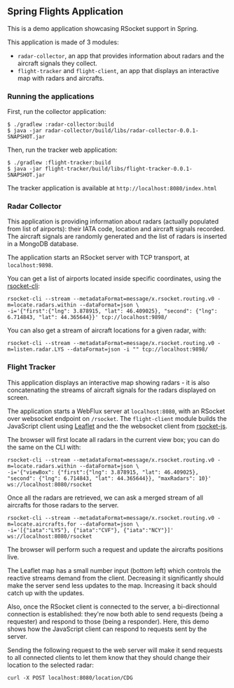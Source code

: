 ## Spring Flights Application

This is a demo application showcasing RSocket support in Spring.

This application is made of 3 modules:

* `radar-collector`, an app that provides information about radars and the aircraft signals they collect.
* `flight-tracker` and `flight-client`, an app that displays an interactive map with radars and aircrafts.

### Running the applications

First, run the collector application:

```
$ ./gradlew :radar-collector:build
$ java -jar radar-collector/build/libs/radar-collector-0.0.1-SNAPSHOT.jar
```

Then, run the tracker web application:
```
$ ./gradlew :flight-tracker:build
$ java -jar flight-tracker/build/libs/flight-tracker-0.0.1-SNAPSHOT.jar
```

The tracker application is available at `http://localhost:8080/index.html`

### Radar Collector

This application is providing information about radars (actually populated from list of airports):
their IATA code, location and aircraft signals recorded. The aircraft signals are randomly
generated and the list of radars is inserted in a MongoDB database.

The application starts an RSocket server with TCP transport, at `localhost:9898`.

You can get a list of airports located inside specific coordinates,
using the [rsocket-cli](https://github.com/rsocket/rsocket-cli):

```
rsocket-cli --stream --metadataFormat=message/x.rsocket.routing.v0 -m=locate.radars.within --dataFormat=json \
-i='{"first":{"lng": 3.878915, "lat": 46.409025}, "second": {"lng": 6.714843, "lat": 44.365644}}' tcp://localhost:9898/
```

You can also get a stream of aircraft locations for a given radar, with:

```
rsocket-cli --stream --metadataFormat=message/x.rsocket.routing.v0 -m=listen.radar.LYS --dataFormat=json -i "" tcp://localhost:9898/
```


### Flight Tracker

This application displays an interactive map showing radars - it is also concatenating
the streams of aircraft signals for the radars displayed on screen.

The application starts a WebFlux server at `localhost:8080`, with an RSocket over websocket endpoint on `/rsocket`.
The `flight-client` module builds the JavaScript client using [Leaflet](https://leafletjs.com/) and the the websocket client
from [rsocket-js](https://github.com/rsocket/rsocket-js/).

The browser will first locate all radars in the current view box; you can do the same on the CLI with:

```
rsocket-cli --stream --metadataFormat=message/x.rsocket.routing.v0 -m=locate.radars.within --dataFormat=json \
-i='{"viewBox": {"first":{"lng": 3.878915, "lat": 46.409025}, "second": {"lng": 6.714843, "lat": 44.365644}}, "maxRadars": 10}' ws://localhost:8080/rsocket
```

Once all the radars are retrieved, we can ask a merged stream of all aircrafts for those radars to the server.

```
rsocket-cli --stream --metadataFormat=message/x.rsocket.routing.v0 -m=locate.aircrafts.for --dataFormat=json \
-i='[{"iata":"LYS"}, {"iata":"CVF"}, {"iata":"NCY"}]' ws://localhost:8080/rsocket
```

The browser will perform such a request and update the aircrafts positions live.

The Leaflet map has a small number input (bottom left) which controls the reactive streams demand from the client.
Decreasing it significantly should make the server send less updates to the map. Increasing it back should
catch up with the updates.

Also, once the RSocket client is connected to the server, a bi-directionnal connection is established:
they're now both able to send requests (being a requester) and respond to those (being a responder).
Here, this demo shows how the JavaScript client can respond to requests sent by the server.

Sending the following request to the web server will make it send requests to all connected clients
to let them know that they should change their location to the selected radar:

```
curl -X POST localhost:8080/location/CDG
```
